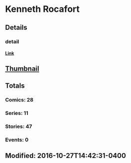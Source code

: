 # Kenneth  Rocafort 
## Details
### detail
#### [Link](http://marvel.com/comics/creators/9598/kenneth_rocafort?utm_campaign=apiRef&utm_source=225578a89fc76f3d20fbffda5d17a88d)
## [Thumbnail](http://i.annihil.us/u/prod/marvel/i/mg/6/80/4bb5d33e73926.jpg)
## Totals
### Comics: 28
### Series: 11
### Stories: 47
### Events: 0
## Modified: 2016-10-27T14:42:31-0400